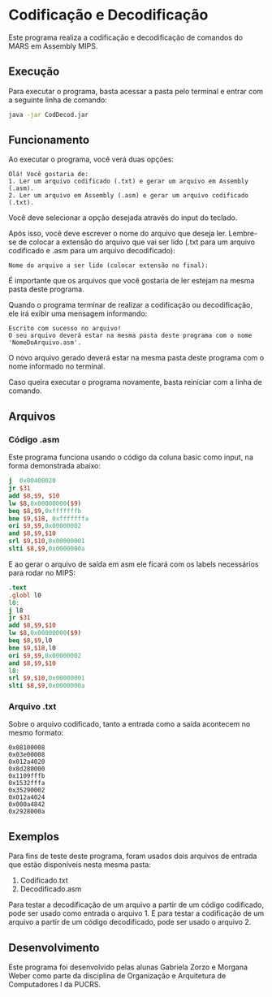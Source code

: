 # Codificação e Decodificação

Este programa realiza a codificação e decodificação de comandos do MARS em Assembly MIPS.

## Execução

Para executar o programa, basta acessar a pasta pelo terminal e entrar com a seguinte linha de comando:

```bash
java -jar CodDecod.jar
```

## Funcionamento

Ao executar o programa, você verá duas opções:

```
Olá! Você gostaria de:
1. Ler um arquivo codificado (.txt) e gerar um arquivo em Assembly (.asm).
2. Ler um arquivo em Assembly (.asm) e gerar um arquivo codificado (.txt).
```

Você deve selecionar a opção desejada através do input do teclado.

Após isso, você deve escrever o nome do arquivo que deseja ler. Lembre-se de colocar a extensão do arquivo que vai ser lido (.txt para um arquivo codificado e .asm para um arquivo decodificado):

```
Nome do arquivo a ser lido (colocar extensão no final): 
```

É importante que os arquivos que você gostaria de ler estejam na mesma pasta deste programa.

Quando o programa terminar de realizar a codificação ou decodificação, ele irá exibir uma mensagem informando:

```
Escrito com sucesso no arquivo!
O seu arquivo deverá estar na mesma pasta deste programa com o nome 'NomeDoArquivo.asm'.
```
O novo arquivo gerado deverá estar na mesma pasta deste programa com o nome informado no terminal.

Caso queira executar o programa novamente, basta reiniciar com a linha de comando.

## Arquivos

### Código .asm

Este programa funciona usando o código da coluna basic como input, na forma demonstrada abaixo:

```mips
j  0x00400020        
jr $31 
add $8,$9, $10            
lw $8,0x00000000($9)  
beq $8,$9,0xfffffffb
bne $9,$18, 0xfffffffa    
ori $9,$9,0x00000002
and $8,$9,$10 
srl $9,$10,0x00000001
slti $8,$9,0x0000000a 
```
E ao gerar o arquivo de saída em asm ele ficará com os labels necessários para rodar no MIPS:

```mips
.text
.globl l0
l0:
j l8
jr $31
add $8,$9,$10
lw $8,0x00000000($9)
beq $8,$9,l0
bne $9,$18,l0
ori $9,$9,0x00000002
and $8,$9,$10
l8:
srl $9,$10,0x00000001
slti $8,$9,0x0000000a
```

### Arquivo .txt

Sobre o arquivo codificado, tanto a entrada como a saída acontecem no mesmo formato:

```
0x08100008
0x03e00008
0x012a4020
0x8d280000
0x1109fffb
0x1532fffa
0x35290002
0x012a4024
0x000a4842
0x2928000a
```

## Exemplos

Para fins de teste deste programa, foram usados dois arquivos de entrada que estão disponíveis nesta mesma pasta: 

1. Codificado.txt
2. Decodificado.asm

Para testar a decodificação de um arquivo a partir de um código codificado, pode ser usado como entrada o arquivo 1. E para testar a codificação de um arquivo a partir de um código decodificado, pode ser usado o arquivo 2. 

## Desenvolvimento

Este programa foi desenvolvido pelas alunas Gabriela Zorzo e Morgana Weber como parte da disciplina de Organização e Arquitetura de Computadores I da PUCRS.

